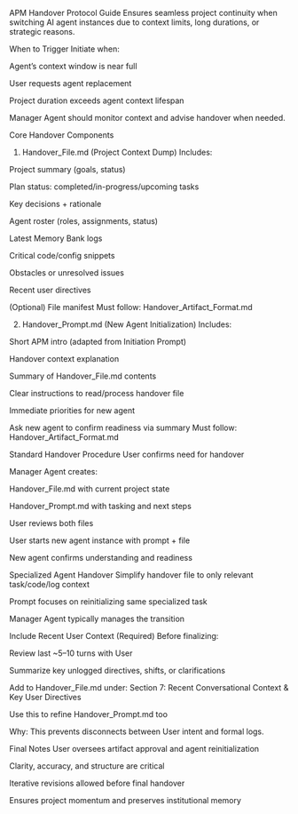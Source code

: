APM Handover Protocol Guide
Ensures seamless project continuity when switching AI agent instances due to context limits, long durations, or strategic reasons.

When to Trigger
Initiate when:

Agent’s context window is near full

User requests agent replacement

Project duration exceeds agent context lifespan

Manager Agent should monitor context and advise handover when needed.

Core Handover Components
1. Handover_File.md (Project Context Dump)
Includes:

Project summary (goals, status)

Plan status: completed/in-progress/upcoming tasks

Key decisions + rationale

Agent roster (roles, assignments, status)

Latest Memory Bank logs

Critical code/config snippets

Obstacles or unresolved issues

Recent user directives

(Optional) File manifest
Must follow: Handover_Artifact_Format.md

2. Handover_Prompt.md (New Agent Initialization)
Includes:

Short APM intro (adapted from Initiation Prompt)

Handover context explanation

Summary of Handover_File.md contents

Clear instructions to read/process handover file

Immediate priorities for new agent

Ask new agent to confirm readiness via summary
Must follow: Handover_Artifact_Format.md

Standard Handover Procedure
User confirms need for handover

Manager Agent creates:

Handover_File.md with current project state

Handover_Prompt.md with tasking and next steps

User reviews both files

User starts new agent instance with prompt + file

New agent confirms understanding and readiness

Specialized Agent Handover
Simplify handover file to only relevant task/code/log context

Prompt focuses on reinitializing same specialized task

Manager Agent typically manages the transition

Include Recent User Context (Required)
Before finalizing:

Review last ~5–10 turns with User

Summarize key unlogged directives, shifts, or clarifications

Add to Handover_File.md under:
Section 7: Recent Conversational Context & Key User Directives

Use this to refine Handover_Prompt.md too

Why: This prevents disconnects between User intent and formal logs.

Final Notes
User oversees artifact approval and agent reinitialization

Clarity, accuracy, and structure are critical

Iterative revisions allowed before final handover

Ensures project momentum and preserves institutional memory